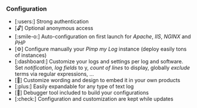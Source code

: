 ### Configuration

- [:users:] Strong authentication
- [:unlock:] Optional anonymous access
- [:smile-o:] Auto-configuration on first launch for *Apache*, *IIS*, *NGINX* and *PHP*
- [:gear:] Configure manually your *Pimp my Log* instance (deploy easily tons of instances)
- [:dashboard:] Customize your logs and settings per log and software. Set *notification*, *log fields* to y, *count of lines* to display, globally *exclude* terms via regular expressions, ...
- [:gift:] Customize wording and design to embed it in your own products
- [:plus:] Easily expandable for any type of text log
- [:bug:] Debugger tool included to build your configurations
- [:check:] Configuration and customization are kept while updates
